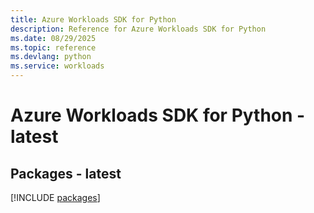```yaml
---
title: Azure Workloads SDK for Python
description: Reference for Azure Workloads SDK for Python
ms.date: 08/29/2025
ms.topic: reference
ms.devlang: python
ms.service: workloads
---
```

# Azure Workloads SDK for Python - latest
## Packages - latest
[!INCLUDE [packages](workloads-index.md)]